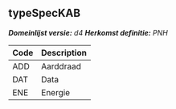 ## typeSpecKAB

*__Domeinlijst versie:__ d4*
*__Herkomst definitie:__ PNH*

|__Code__ |__Description__	|
|	---	|	---	|
| ADD | Aarddraad |
| DAT | Data |
| ENE | Energie |

